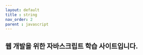 ```yaml
---
layout: default
title : string
nav_order: 2
parent : javascript
---
```


## 웹 개발을 위한 자바스크립트 학습 사이트입니다.

